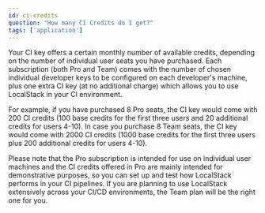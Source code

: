```yaml
---
id: ci-credits
question: "How many CI Credits do I get?"
tags: ['application']
---
```


Your CI key offers a certain monthly number of available credits, depending on the number of individual user seats you have purchased. Each subscription (both Pro and Team) comes with the number of chosen individual developer keys to be configured on each developer's machine, plus one extra CI key (at no additional charge) which allows you to use LocalStack in your CI environment. 

For example, if you have purchased 8 Pro seats, the CI key would come with 200 CI credits (100 base credits for the first three users and 20 additional credits for users 4-10). In case you purchase 8 Team seats, the CI key would come with 2000 CI credits (1000 base credits for the first three users plus 200 additional credits for users 4-10).

Please note that the Pro subscription is intended for use on individual user machines and the CI credits offered in Pro are mainly intended for demonstrative purposes, so you can set up and test how LocalStack performs in your CI pipelines. If you are planning to use LocalStack extensively across your CI/CD environments, the Team plan will be the right one for you.
